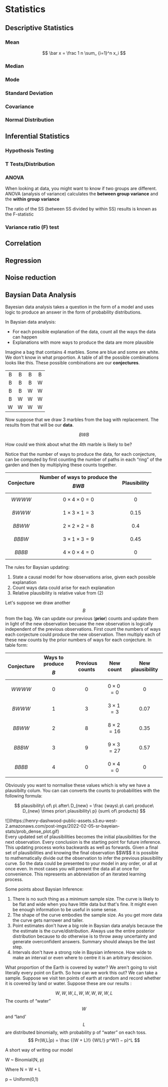 # Statistics

## Descriptive Statistics

### Mean

$$
\bar x = \frac 1 n \sum_ {i=1}^n  x_i
$$

### Median

### Mode

### Standard Deviation

### Covariance

### Normal Distribution

## Inferential Statistics

### Hypothosis Testing

### T Tests/Distribution

### ANOVA

When looking at data, you might want to know if two groups are different. ANOVA (analysis of variance) calculates the **between group variance** and the **within group variance**

The ratio of the SS (between SS divided by within SS) results is known as the F-statistic

### Variance ratio (F) test

## Correlation

## Regression

## Noise reduction

## Baysian Data Analysis

Bayesian data analysis takes a question in the form of a model and uses logic to produce an answer in the form of probability distributions.

In Baysian data analysis:

- For each possible explanation of the data, count all the ways the data can happen
- Explanations with more ways to produce the data are more plausible

Imagine a bag that contains 4 marbles. Some are blue and some are white. We don't know in what proportion. A table of all the possible combinations looks like this. These possible combinations are our **conjectures**.

|     |     |     |     |
| :-: | :-: | :-: | :-: |
|  B  |  B  |  B  |  B  |
|  B  |  B  |  B  |  W  |
|  B  |  B  |  W  |  W  |
|  B  |  W  |  W  |  W  |
|  W  |  W  |  W  |  W  |

Now suppose that we draw 3 marbles from the bag with replacement. The results from that will be our **data**.

$$
BWB
$$

How could we think about what the 4th marble is likely to be?

Notice that the number of ways to produce the data, for each conjecture, can be computed by first counting the number of paths in each “ring” of the garden and then by multiplying these counts together.

| Conjecture | Number of ways to produce the $$BWB$$ | Plausibility |
| :--------: | :-----------------------------------: | :----------: |
|  $$WWWW$$  |      $$0 \times 4 \times 0 = 0$$      |      0       |
|  $$BWWW$$  |      $$1 \times 3 \times 1 = 3$$      |     0.15     |
|  $$BBWW$$  |      $$2 \times 2 \times 2 = 8$$      |     0.4      |
|  $$BBBW$$  |     $$3 \times 1 \times 3  = 9$$      |     0.45     |
|  $$BBBB$$  |     $$4 \times 0 \times 4  = 0$$      |      0       |

The rules for Baysian updating:

1. State a causal model for how observations arise, given each possible explanation
2. Count ways data could arise for each explanation
3. Relative plausibility is relative value from (2)

Let's suppose we draw another $$B$$ from the bag. We can update our previous (**prior**) counts and update them in light of the new observation becuase the new observation is logically independent of the previous observations. First count the numbers of ways each conjecture could produce the new observation. Then multiply each of these new counts by the prior numbers of ways for each conjecture. In table form:

| Conjecture | Ways to produce $$B$$ | Previous counts |      New count      | New plausibility |
| :--------: | :-------------------: | :-------------: | :-----------------: | :--------------: |
|  $$WWWW$$  |           0           |        0        | $$0 \times 0 = 0$$  |        0         |
|  $$BWWW$$  |           1           |        3        | $$3 \times 1 = 3$$  |     $$0.07$$     |
|  $$BBWW$$  |           2           |        8        | $$8 \times 2 = 16$$ |     $$0.35$$     |
|  $$BBBW$$  |           3           |        9        | $$9 \times 3 = 27$$ |     $$0.57$$     |
|  $$BBBB$$  |           4           |        0        | $$0 \times 4 = 0$$  |        0         |

Obviously you want to normalise these values which is why we have a plausibilty colum. You can can converts the counts to probabilities with the following formula:

$$
plausibility\ of\ p\ after\ D_{new} = \frac {ways\ p\ can\ produce\ D_{new} \times prior\ plausibility\ p} {sum\ of\ products}
$$

<div class="blog-image">
![](https://henry-dashwood-public-assets.s3.eu-west-2.amazonaws.com/post-imgs/2022-02-05-sr-bayeian-stats/prob_dense_plot.gif)
</div>
Every updated set of plausibilities becomes the initial plausibilities for the  next observation. Every conclusion is the starting point for future inference. This updating process works backwards as well as forwards. Given a final set of plausibilities and knowing the final observation $$W$$ it is possible to mathematically divide out the observation to infer the previous plausibility curve. So the data could be presented to your model in any order, or all at once even. In most cases you will present the data all at once for convenience. This represents an abbreviation of an iterated learning process.

Some points about Baysian Inference:

1. There is no such thing as a minimum sample size. The curve is likely to be flat and wide when you have little data but that's fine. It might even be enough information to be useful in some sense.
2. The shape of the curve embodies the sample size. As you get more data the curve gets narrower and taller.
3. Point estimates don't have a big role in Baysian data analyis because the the estimate is the curve/distribution. Always use the entire posterior distribution because to do otherwise is to throw away uncertainty and generate overconfident answers. Summary should always be the last step.
4. Intervals don't have a strong role in Baysian inference. How wide to make an interval or even where to centre it is an arbitrary descision.

What proportion of the Earth is covered by water? We aren't going to visit literally every point on Earth. So how can we work this out? We can take a sample. Suppose we visit ten points of earth at random and record whether it is covered by land or water. Suppose these are our results :

$$
W, W, W, L, W, W, W, W, W, L
$$
The counts of “water” $$W$$ and “land’ $$L$$ are distributed binomially, with probability p of “water” on each toss.
$$
Pr(W,L|p) = \frac {(W + L)!} {W!L!} p^W(1 − p)^L
$$


A short way of writing our model

W ~ Binomial(N, p)

Where N = W + L

p ~ Uniform(0,1)





